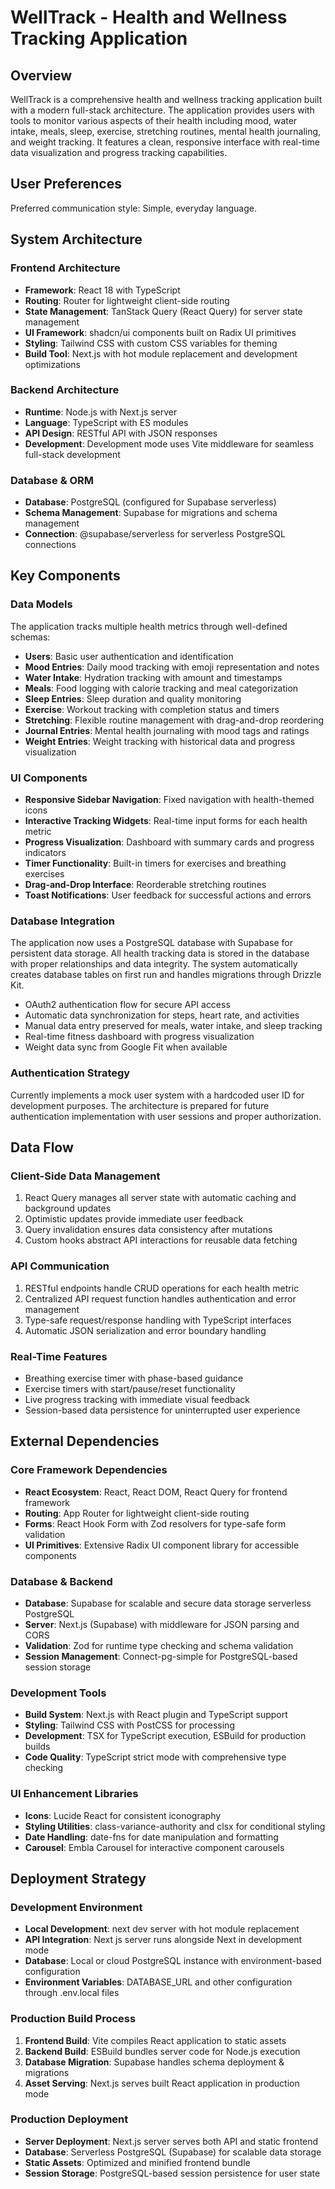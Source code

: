 # WellTrack - Health and Wellness Tracking Application

## Overview
WellTrack is a comprehensive health and wellness tracking application built with a modern full-stack architecture. The application provides users with tools to monitor various aspects of their health including mood, water intake, meals, sleep, exercise, stretching routines, mental health journaling, and weight tracking. It features a clean, responsive interface with real-time data visualization and progress tracking capabilities.

## User Preferences
Preferred communication style: Simple, everyday language.

## System Architecture

### Frontend Architecture
- **Framework**: React 18 with TypeScript
- **Routing**: Router for lightweight client-side routing
- **State Management**: TanStack Query (React Query) for server state management
- **UI Framework**: shadcn/ui components built on Radix UI primitives
- **Styling**: Tailwind CSS with custom CSS variables for theming
- **Build Tool**: Next.js with hot module replacement and development optimizations

### Backend Architecture
- **Runtime**: Node.js with Next.js server
- **Language**: TypeScript with ES modules
- **API Design**: RESTful API with JSON responses
- **Development**: Development mode uses Vite middleware for seamless full-stack development

### Database & ORM
- **Database**: PostgreSQL (configured for Supabase serverless)
- **Schema Management**: Supabase for migrations and schema management
- **Connection**: @supabase/serverless for serverless PostgreSQL connections

## Key Components

### Data Models
The application tracks multiple health metrics through well-defined schemas:
- **Users**: Basic user authentication and identification
- **Mood Entries**: Daily mood tracking with emoji representation and notes
- **Water Intake**: Hydration tracking with amount and timestamps
- **Meals**: Food logging with calorie tracking and meal categorization
- **Sleep Entries**: Sleep duration and quality monitoring
- **Exercise**: Workout tracking with completion status and timers
- **Stretching**: Flexible routine management with drag-and-drop reordering
- **Journal Entries**: Mental health journaling with mood tags and ratings
- **Weight Entries**: Weight tracking with historical data and progress visualization

### UI Components
- **Responsive Sidebar Navigation**: Fixed navigation with health-themed icons
- **Interactive Tracking Widgets**: Real-time input forms for each health metric
- **Progress Visualization**: Dashboard with summary cards and progress indicators
- **Timer Functionality**: Built-in timers for exercises and breathing exercises
- **Drag-and-Drop Interface**: Reorderable stretching routines
- **Toast Notifications**: User feedback for successful actions and errors

### Database Integration
The application now uses a PostgreSQL database with Supabase for persistent data storage. All health tracking data is stored in the database with proper relationships and data integrity. The system automatically creates database tables on first run and handles migrations through Drizzle Kit.

- OAuth2 authentication flow for secure API access
- Automatic data synchronization for steps, heart rate, and activities
- Manual data entry preserved for meals, water intake, and sleep tracking
- Real-time fitness dashboard with progress visualization
- Weight data sync from Google Fit when available

### Authentication Strategy
Currently implements a mock user system with a hardcoded user ID for development purposes. The architecture is prepared for future authentication implementation with user sessions and proper authorization.

## Data Flow

### Client-Side Data Management
1. React Query manages all server state with automatic caching and background updates
2. Optimistic updates provide immediate user feedback
3. Query invalidation ensures data consistency after mutations
4. Custom hooks abstract API interactions for reusable data fetching

### API Communication
1. RESTful endpoints handle CRUD operations for each health metric
2. Centralized API request function handles authentication and error management
3. Type-safe request/response handling with TypeScript interfaces
4. Automatic JSON serialization and error boundary handling

### Real-Time Features
- Breathing exercise timer with phase-based guidance
- Exercise timers with start/pause/reset functionality
- Live progress tracking with immediate visual feedback
- Session-based data persistence for uninterrupted user experience

## External Dependencies

### Core Framework Dependencies
- **React Ecosystem**: React, React DOM, React Query for frontend framework
- **Routing**: App Router for lightweight client-side routing
- **Forms**: React Hook Form with Zod resolvers for type-safe form validation
- **UI Primitives**: Extensive Radix UI component library for accessible components

### Database & Backend
- **Database**: Supabase for scalable and secure data storage serverless PostgreSQL 
- **Server**: Next.js (Supabase) with middleware for JSON parsing and CORS
- **Validation**: Zod for runtime type checking and schema validation
- **Session Management**: Connect-pg-simple for PostgreSQL-based session storage

### Development Tools
- **Build System**: Next.js with React plugin and TypeScript support
- **Styling**: Tailwind CSS with PostCSS for processing
- **Development**: TSX for TypeScript execution, ESBuild for production builds
- **Code Quality**: TypeScript strict mode with comprehensive type checking

### UI Enhancement Libraries
- **Icons**: Lucide React for consistent iconography
- **Styling Utilities**: class-variance-authority and clsx for conditional styling
- **Date Handling**: date-fns for date manipulation and formatting
- **Carousel**: Embla Carousel for interactive component carousels

## Deployment Strategy

### Development Environment
- **Local Development**: next dev server with hot module replacement
- **API Integration**: Next js server runs alongside Next in development mode
- **Database**: Local or cloud PostgreSQL instance with environment-based configuration
- **Environment Variables**: DATABASE_URL and other configuration through .env.local files

### Production Build Process
1. **Frontend Build**: Vite compiles React application to static assets
2. **Backend Build**: ESBuild bundles server code for Node.js execution
3. **Database Migration**: Supabase handles schema deployment & migrations
4. **Asset Serving**: Next.js serves built React application in production mode

### Production Deployment
- **Server Deployment**: Next.js server serves both API and static frontend
- **Database**: Serverless PostgreSQL (Supabase) for scalable data storage
- **Static Assets**: Optimized and minified frontend bundle
- **Session Storage**: PostgreSQL-based session persistence for user state